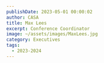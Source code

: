 ```yaml
---
publishDate: 2023-05-01 00:00:02
author: CASA
title: Max Lees
excerpt: Conference Coordinator
image: ~/assets/images/MaxLees.jpg
category: Executives
tags:
  - 2023-2024
---
```

